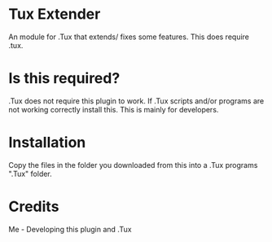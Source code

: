 # Tux Extender


An module for .Tux that extends/ fixes some features. This does require .tux.


# Is this required?
.Tux does not require this plugin to work. If .Tux scripts and/or programs are not working correctly install this. This is mainly for developers.

# Installation
Copy the files in the folder you downloaded from this into a .Tux programs ".Tux" folder.


# Credits

Me - Developing this plugin and .Tux
